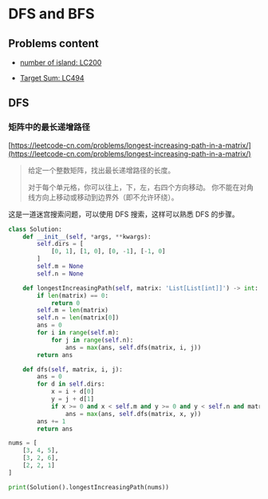 # DFS and BFS

## Problems content

- [number of island: LC200](https://leetcode.com/problems/number-of-islands/)

- [Target Sum: LC494](https://leetcode.com/problems/target-sum/)

## DFS

### 矩阵中的最长递增路径

[https://leetcode-cn.com/problems/longest-increasing-path-in-a-matrix/](https://leetcode-cn.com/problems/longest-increasing-path-in-a-matrix/)

> 给定一个整数矩阵，找出最长递增路径的长度。
>
> 对于每个单元格，你可以往上，下，左，右四个方向移动。 你不能在对角线方向上移动或移动到边界外（即不允许环绕）。

这是一道迷宫搜索问题，可以使用 DFS 搜索，这样可以熟悉 DFS 的步骤。

```py
class Solution:
    def __init__(self, *args, **kwargs):
        self.dirs = [
            [0, 1], [1, 0], [0, -1], [-1, 0]
        ]
        self.m = None
        self.n = None

    def longestIncreasingPath(self, matrix: 'List[List[int]]') -> int:
        if len(matrix) == 0:
            return 0
        self.m = len(matrix)
        self.n = len(matrix[0])
        ans = 0
        for i in range(self.m):
            for j in range(self.n):
                ans = max(ans, self.dfs(matrix, i, j))
        return ans

    def dfs(self, matrix, i, j):
        ans = 0
        for d in self.dirs:
            x = i + d[0]
            y = j + d[1]
            if x >= 0 and x < self.m and y >= 0 and y < self.n and matrix[x][y] > matrix[i][j]:
                ans = max(ans, self.dfs(matrix, x, y))
        ans += 1
        return ans

nums = [
    [3, 4, 5],
    [3, 2, 6],
    [2, 2, 1]
]

print(Solution().longestIncreasingPath(nums))
```

